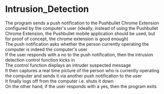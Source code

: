 # Intrusion_Detection

The program sends a push notification to the Pushbullet Chrome Extension configured by the computer's user (ideally, instead of using the Pushbullet Chrome Extension, the Pushbullet mobile application should be used, but for proof of concept, the chrome extension is good enough)
<br/>
The push notification asks whether the person currently operating the computer is indeed the computer's user
<br/>
If the user responds with a no to the push notification, then the intrusion detection control function kicks in
<br/>
The control function displays an intruder suspected message
<br/>
It then captures a real time picture of the person who is currently operating the computer and sends it via another push notification to the user
<br/>
It finally logs off from the computer i.e. shuts it down
<br/>
On the other hand, if the user responds with a yes, then the program exits
